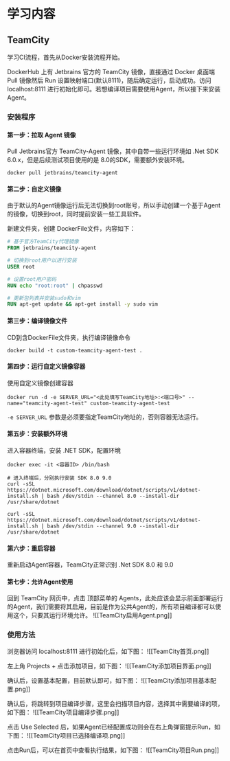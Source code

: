 # 学习内容
## TeamCity
学习CI流程，首先从Docker安装流程开始。

DockerHub 上有 Jetbrains 官方的 TeamCity 镜像，直接通过 Docker 桌面端 Pull 镜像然后 Run 设置映射端口(默认8111)，随后确定运行，启动成功。访问 localhost:8111 进行初始化即可。若想编译项目需要使用Agent，所以接下来安装Agent。

### 安装程序
#### 第一步：拉取 Agent 镜像
Pull Jetbrains官方 TeamCity-Agent 镜像，其中自带一些运行环境如 .Net SDK 6.0.x，但是后续测试项目使用的是 8.0的SDK，需要额外安装环境。
```
docker pull jetbrains/teamcity-agent
```

#### 第二步：自定义镜像
由于默认的Agent镜像运行后无法切换到root账号，所以手动创建一个基于Agent的镜像，切换到root，同时提前安装一些工具软件。

新建文件夹，创建 DockerFile文件，内容如下：
``` dockerfile
# 基于官方TeamCity代理镜像
FROM jetbrains/teamcity-agent

# 切换到root用户以进行安装
USER root

# 设置root用户密码
RUN echo "root:root" | chpasswd

# 更新包列表并安装sudo和vim
RUN apt-get update && apt-get install -y sudo vim
```

#### 第三步：编译镜像文件
CD到含DockerFile文件夹，执行编译镜像命令
```
docker build -t custom-teamcity-agent-test .
```

#### 第四步：运行自定义镜像容器
使用自定义镜像创建容器
```
docker run -d -e SERVER_URL="<此处填写TeamCity地址>:<端口号>" --name="teamcity-agent-test" custom-teamcity-agent-test
```

`-e SERVER_URL` 参数是必须要指定TeamCity地址的，否则容器无法运行。

#### 第五步：安装额外环境
进入容器终端，安装 .NET SDK，配置环境
``` 
docker exec -it <容器ID> /bin/bash

# 进入终端后，分别执行安装 SDK 8.0 9.0
curl -sSL https://dotnet.microsoft.com/download/dotnet/scripts/v1/dotnet-install.sh | bash /dev/stdin --channel 8.0 --install-dir /usr/share/dotnet

curl -sSL https://dotnet.microsoft.com/download/dotnet/scripts/v1/dotnet-install.sh | bash /dev/stdin --channel 9.0 --install-dir /usr/share/dotnet
```

#### 第六步：重启容器
重新启动Agent容器，TeamCity正常识别 .Net SDK 8.0 和 9.0

#### 第七步：允许Agent使用
回到 TeamCity 网页中，点击 顶部菜单的 Agents，此处应该会显示前面部署运行的Agent，我们需要将其启用，目前是作为公共Agent的，所有项目编译都可以使用这个，只要其运行环境允许。
![[TeamCity启用Agent.png]]


### 使用方法
浏览器访问 localhost:8111 进行初始化后，如下图：
![[TeamCity首页.png]]

左上角 Projects + 点击添加项目，如下图：
![[TeamCity添加项目界面.png]]

确认后，设置基本配置，目前默认即可，如下图：
![[TeamCity添加项目基本配置.png]]

确认后，将跳转到项目编译步骤，这里会扫描项目内容，选择其中需要编译的项，如下图：
![[TeamCity项目编译步骤.png]]

点击 Use Selected 后，如果Agent已经配置成功则会在右上角弹窗提示Run，如下图：
![[TeamCity项目已选择编译项.png]]

点击Run后，可以在首页中查看执行结果，如下图：
![[TeamCity项目Run.png]]